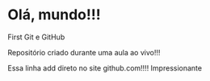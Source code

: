 # Olá, mundo!!!

 First Git e GitHub


Repositório criado durante uma aula ao vivo!!!

Essa linha add direto no site github.com!!!! Impressionante
